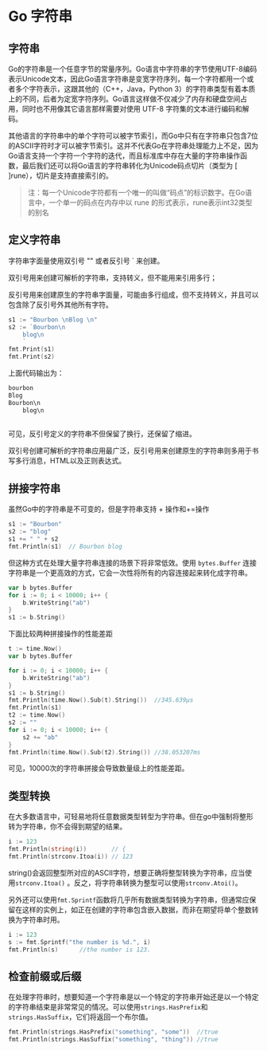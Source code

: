 # Go 字符串

## 字符串

Go的字符串是一个任意字节的常量序列。Go语言中字符串的字节使用UTF-8编码表示Unicode文本，因此Go语言字符串是变宽字符序列，每一个字符都用一个或者多个字符表示，这跟其他的（C++，Java，Python 3）的字符串类型有着本质上的不同，后者为定宽字符序列。Go语言这样做不仅减少了内存和硬盘空间占用，同时也不用像其它语言那样需要对使用 UTF-8 字符集的文本进行编码和解码。

其他语言的字符串中的单个字符可以被字节索引，而Go中只有在字符串只包含7位的ASCII字符时才可以被字节索引。这并不代表Go在字符串处理能力上不足，因为Go语言支持一个字符一个字符的迭代，而且标准库中存在大量的字符串操作函数，最后我们还可以将Go语言的字符串转化为Unicode码点切片（类型为 [ ]rune），切片是支持直接索引的。

> 注：每一个Unicode字符都有一个唯一的叫做“码点”的标识数字。在Go语言中，一个单一的码点在内存中以 rune 的形式表示，rune表示int32类型的别名

## 定义字符串

字符串字面量使用双引号 "" 或者反引号 ` 来创建。

双引号用来创建可解析的字符串，支持转义，但不能用来引用多行；

反引号用来创建原生的字符串字面量，可能由多行组成，但不支持转义，并且可以包含除了反引号外其他所有字符。

```go
s1 := "Bourbon \nBlog \n"
s2 := `Bourbon\n
	blog\n
	`
fmt.Print(s1)
fmt.Print(s2)
```

上面代码输出为：

```go
bourbon 
Blog 
Bourbon\n
	blog\n
	
```

可见，反引号定义的字符串不但保留了换行，还保留了缩进。

双引号创建可解析的字符串应用最广泛，反引号用来创建原生的字符串则多用于书写多行消息，HTML以及正则表达式。

## 拼接字符串

虽然Go中的字符串是不可变的，但是字符串支持 + 操作和+=操作

```go
s1 := "Bourbon"
s2 := "blog"
s1 += " " + s2
fmt.Println(s1)  // Bourbon blog
```

但这种方式在处理大量字符串连接的场景下将非常低效。使用 `bytes.Buffer` 连接字符串是一个更高效的方式，它会一次性将所有的内容连接起来转化成字符串。

```go
var b bytes.Buffer
for i := 0; i < 10000; i++ {
    b.WriteString("ab")
}
s1 := b.String()
```

下面比较两种拼接操作的性能差距

```go
t := time.Now()
var b bytes.Buffer

for i := 0; i < 10000; i++ {
    b.WriteString("ab")
}
s1 := b.String()
fmt.Println(time.Now().Sub(t).String())  //345.639µs
fmt.Println(s1)
t2 := time.Now()
s2 := ""
for i := 0; i < 10000; i++ {
    s2 += "ab"
}
fmt.Println(time.Now().Sub(t2).String()) //38.053207ms
```

可见，10000次的字符串拼接会导致数量级上的性能差距。

## 类型转换

在大多数语言中，可轻易地将任意数据类型转型为字符串。但在go中强制将整形转为字符串，你不会得到期望的结果。

```go
i := 123
fmt.Println(string(i))       // {
fmt.Println(strconv.Itoa(i)) // 123
```

string()会返回整型所对应的ASCII字符，想要正确将整型转换为字符串，应当使用`strconv.Itoa()` 。反之，将字符串转换为整型可以使用`strconv.Atoi()`。

另外还可以使用`fmt.Sprintf`函数将几乎所有数据类型转换为字符串，但通常应保留在这样的实例上，如正在创建的字符串包含嵌入数据，而非在期望将单个整数转换为字符串时用。

```go
i := 123
s := fmt.Sprintf("the number is %d.", i)
fmt.Println(s)      //the number is 123.
```



## 检查前缀或后缀

在处理字符串时，想要知道一个字符串是以一个特定的字符串开始还是以一个特定的字符串结束是非常常见的情况。可以使用`strings.HasPrefix`和`strings.HasSuffix`，它们将返回一个布尔值。

```go
fmt.Println(strings.HasPrefix("something", "some"))  //true
fmt.Println(strings.HasSuffix("something", "thing")) //true
```

